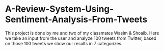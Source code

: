 # A-Review-System-Using-Sentiment-Analysis-From-Tweets
This project is done by me and two of my classmates Wasim &amp; Shoaib. Here we take an input from the user and analyze 100 tweets from Twitter, based on those 100 tweets we show our results in 7 categorizes.
